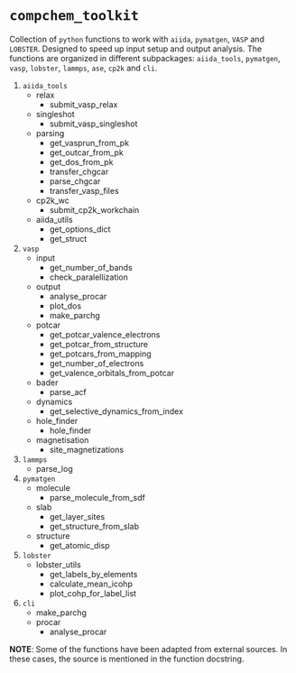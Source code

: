 # `compchem_toolkit`
Collection of `python` functions to work with `aiida`, `pymatgen`, `VASP` and `LOBSTER`.
Designed to speed up input setup and output analysis.
The functions are organized in different subpackages: `aiida_tools`, `pymatgen`, `vasp`, `lobster`, `lammps`, `ase`, `cp2k` and `cli`.

1. `aiida_tools`
    * relax
      * submit_vasp_relax
    * singleshot
      * submit_vasp_singleshot
    * parsing
      * get_vasprun_from_pk
      * get_outcar_from_pk
      * get_dos_from_pk
      * transfer_chgcar
      * parse_chgcar
      * transfer_vasp_files
    * cp2k_wc
      * submit_cp2k_workchain
    * aiida_utils
      * get_options_dict
      * get_struct
2.  `vasp`
    * input
      * get_number_of_bands
      * check_paralellization
    * output
      * analyse_procar
      * plot_dos
      * make_parchg
    * potcar
      * get_potcar_valence_electrons
      * get_potcar_from_structure
      * get_potcars_from_mapping
      * get_number_of_electrons
      * get_valence_orbitals_from_potcar
    * bader
      * parse_acf
    * dynamics
      * get_selective_dynamics_from_index
    * hole_finder
      * hole_finder
    * magnetisation
      * site_magnetizations
3. `lammps`
   * parse_log
4. `pymatgen`
    * molecule
      * parse_molecule_from_sdf
    * slab
      * get_layer_sites
      * get_structure_from_slab
    * structure
      * get_atomic_disp
5. `lobster`
    * lobster_utils
      * get_labels_by_elements
      * calculate_mean_icohp
      * plot_cohp_for_label_list
6. `cli`
    * make_parchg
    * procar
      * analyse_procar


**NOTE**: Some of the functions have been adapted from external sources. In these cases,
the source is mentioned in the function docstring.
